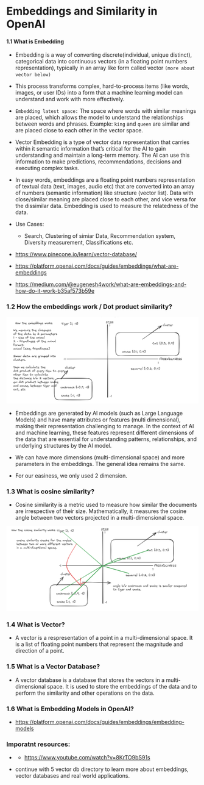 # Embeddings and Similarity in OpenAI

#### 1.1 What is Embedding

- Embedding is a way of converting discrete(individual, unique distinct), categorical data into continuous vectors (in a floating point numbers representation), typically in an array like form called vector `(more about vector below)`

- This process transforms complex, hard-to-process items (like words, images, or user IDs) into a form that a machine learning model can understand and work with more effectively.

- `Embedding latest space:` The space where words with similar meanings are placed, which allows the model to understand the relationships between words and phrases. Example: `king` and `queen` are similar and are placed close to each other in the vector space.

- Vector Embedding is a type of vector data representation that carries within it semantic information that’s critical for the AI to gain understanding and maintain a long-term memory. The AI can use this information to make predictions, recommendations, decisions and executing complex tasks.

- In easy words, embeddings are a floating point numbers representation of textual data (text, images, audio etc) that are converted into an array of numbers (semantic information) like structure (vector list). Data with close/similar meaning are placed close to each other, and vice versa for the dissimilar data. Embedding is used to measure the relatedness of the data.

- Use Cases:

  - Search, Clustering of simiar Data, Recommendation system, Diversity measurement, Classifications etc.

- https://www.pinecone.io/learn/vector-database/
- https://platform.openai.com/docs/guides/embeddings/what-are-embeddings
- https://medium.com/@eugenesh4work/what-are-embeddings-and-how-do-it-work-b35af573b59e

### 1.2 How the embeddings work / Dot product similarity?

![Embedding](assets/embeddings-work.png)

- Embeddings are generated by AI models (such as Large Language Models) and have many attributes or features (multi dimensional), making their representation challenging to manage. In the context of AI and machine learning, these features represent different dimensions of the data that are essential for understanding patterns, relationships, and underlying structures by the AI model.

- We can have more dimensions (multi-dimensional space) and more parameters in the embeddings. The general idea remains the same.

- For our easiness, we only used 2 dimension.

### 1.3 What is cosine similarity?

- Cosine similarity is a metric used to measure how similar the documents are irrespective of their size. Mathematically, it measures the cosine angle between two vectors projected in a multi-dimensional space.

![Cosine](assets/cosine-similarity.png)

### 1.4 What is Vector?

- A vector is a respresentation of a point in a multi-dimensional space. It is a list of floating point numbers that represent the magnitude and direction of a point.

### 1.5 What is a Vector Database?

- A vector database is a database that stores the vectors in a multi-dimensional space. It is used to store the embeddings of the data and to perform the similarity and other operations on the data.

### 1.6 What is Embedding Models in OpenAI?

- https://platform.openai.com/docs/guides/embeddings/embedding-models

### Imporatnt resources:

- - https://www.youtube.com/watch?v=8KrTO9bS91s

- continue with 5 vector db directory to learn more about embeddings, vector databases and real world applications.
